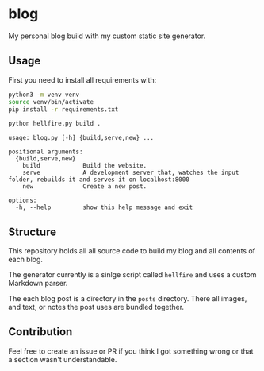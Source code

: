 # blog

My personal blog build with my custom static site generator.

## Usage

First you need to install all requirements with:
```bash
python3 -m venv venv
source venv/bin/activate
pip install -r requirements.txt
```

```bash
python hellfire.py build .
```

```
usage: blog.py [-h] {build,serve,new} ...

positional arguments:
  {build,serve,new}
    build            Build the website.
    serve            A development server that, watches the input folder, rebuilds it and serves it on localhost:8000
    new              Create a new post.

options:
  -h, --help         show this help message and exit
```

## Structure

This repository holds all all source code to build my blog and all contents of
each blog.

The generator currently is a sinlge script called `hellfire` and uses a custom
Markdown parser.

The each blog post is a directory in the `posts` directory. There all images,
and text, or notes the post uses are bundled together.

## Contribution

Feel free to create an issue or PR if you think I got something wrong or that
a section wasn't understandable.
